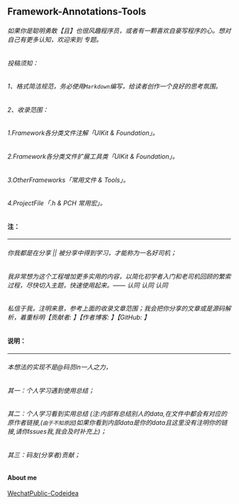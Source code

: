 ## Framework-Annotations-Tools
 

###### 如果你是聪明勇敢【且】也很风趣程序员，或者有一颗喜欢自豪写程序的心。想对自己有更多认知，欢迎来到 专题。



###### 投稿须知：
 

###### 1、格式简洁规范，务必使用`Markdown`编写，给读者创作一个良好的思考氛围。


###### 2、收录范围： 
  
###### 1.Framework各分类文件注解「UIKit & Foundation」。 

###### 2.Framework各分类文件扩展工具类「UIKit & Foundation」。

###### 3.OtherFrameworks「常用文件 & Tools」。

###### 4.ProjectFile「.h & PCH 常用宏」。



#### 注：
***

###### 你我都是在分享 || 被分享中得到学习，才能称为一名好司机；

###### 我非常想为这个工程增加更多实用的内容，以简化初学者入门和老司机回顾的繁索过程，尽快切入主题，快速使用起来。—— 认同 认同 认同

###### 私信于我，注明来意，参考上面的收录文章范围；我会把你分享的文章或是源码解析，着重标明【贡献者: 】【作者博客: 】【GitHub: 】




#### 说明：
***

###### 本想法的实现不是@码员ln一人之力，  

###### 其一：个人学习遇到使用总结；  

###### 其二：个人学习看到实用总结 (注:内部有总结别人的data,在文件中都会有对应的原作者链接,(`由于不知原因`)如果你看到内部data是你的data且这里没有注明你的链接,请你Issues我,我会及时补充上)；  

###### 其三：码友(分享者)贡献；

 




#### About me


[WechatPublic-Codeidea](http://upload-images.jianshu.io/upload_images/2230763-93b83d5b7a7b0a49.gif?imageMogr2/auto-orient/strip)




